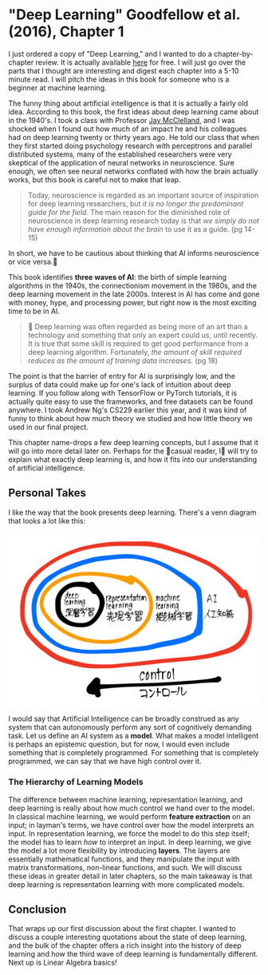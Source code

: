 #  "Deep Learning" Goodfellow et al. (2016), Chapter 1

I just ordered a copy of "Deep Learning," and I wanted to do a chapter-by-chapter review. It is actually available [here](http://www.deeplearningbook.org/) for free. I will just go over the parts that I thought are interesting and digest each chapter into a 5-10 minute read. I will pitch the ideas in this book for someone who is a beginner at machine learning.

The funny thing about artificial intelligence is that it is actually a fairly old idea. According to this book, the first ideas about deep learning came about in the 1940's. I took a class with Professor [Jay McClelland](https://en.wikipedia.org/wiki/James_McClelland_(psychologist)), and I was shocked when I found out how much of an impact he and his colleagues had on deep learning twenty or thirty years ago. He told our class that when they first started doing psychology research with perceptrons and parallel distributed systems, many of the established researchers were very skeptical of the application of neural networks in neuroscience. Sure enough, we often see neural networks conflated with how the brain actually works, but this book is careful not to make that leap.

> Today, neuroscience is regarded as an important source of inspiration for deep learning researchers, but *it is no longer the predominant guide for the field*. The main reason for the diminished role of neuroscience in deep learning research today is that *we simply do not have enough information about the brain* to use it as a guide. (pg 14-15)

In short, we have to be cautious about thinking that AI informs neuroscience or vice versa.

This book identifies **three waves of AI**: the birth of simple learning algorithms in the 1940s, the connectionism movement in the 1980s, and the deep learning movement in the late 2000s. Interest in AI has come and gone with money, hype, and processing power, but right now is the most exciting time to be in AI.

> Deep learning was often regarded as being more of an art than a technology and something that only an expert could us, until recently. It is true that some skill is required to get good performance from a deep learning algorithm. Fortunately, *the amount of skill required reduces as the amount of training data increases.* (pg 18)

The point is that the barrier of entry for AI is surprisingly low, and the surplus of data could make up for one's lack of intuition about deep learning. If you follow along with TensorFlow or PyTorch tutorials, it is actually quite easy to use the frameworks, and free datasets can be found anywhere. I took Andrew Ng's CS229 earlier this year, and it was kind of funny to think about how much theory we studied and how little theory we used in our final project.

This chapter name-drops a few deep learning concepts, but I assume that it will go into more detail later on. Perhaps for the casual reader, I will try to explain what exactly deep learning is, and how it fits into our understanding of artificial intelligence.

## Personal Takes

I like the way that the book presents deep learning. There's a venn diagram that looks a lot like this:

<img class="article-img" src="/assets/chapter1/venn.png"/>

I would say that Artificial Intelligence can be broadly construed as any system that can autonomously perform any sort of cognitively demanding task. Let us define an AI system as a **model**. What makes a model intelligent is perhaps an epistemic question, but for now, I would even include something that is completely programmed. For something that is completely programmed, we can say that we have high control over it.

### The Hierarchy of Learning Models

The difference between machine learning, representation learning, and deep learning is really about how much control we hand over to the model. In classical machine learning, we would perform **feature extraction** on an input; in layman's terms, we have control over how the model interprets an input. In representation learning, we force the model to do this step itself; the model has to learn *how* to interpret an input. In deep learning, we give the model a lot more flexibility by introducing **layers**. The layers are essentially mathematical functions, and they manipulate the input with matrix transformations, non-linear functions, and such. We will discuss these ideas in greater detail in later chapters, so the main takeaway is that deep learning is representation learning with more complicated models.

## Conclusion

That wraps up our first discussion about the first chapter. I wanted to discuss a couple interesting quotations about the state of deep learning, and the bulk of the chapter offers a rich insight into the history of deep learning and how the third wave of deep learning is fundamentally different. Next up is Linear Algebra basics!
